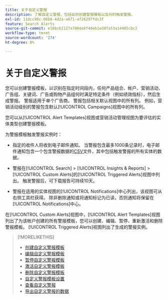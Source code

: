 ```yaml
---
title: 关于自定义警报
description: 了解自定义警报，包括如何创建警报模板以及何时触发警报。
exl-id: 11dcc96c-06b8-4d2a-a671-af26297fdc3f
feature: Search Alerts
source-git-commit: e16bc62127a708de8f4deb1eddfa53a14405cbc2
workflow-type: tm+mt
source-wordcount: '274'
ht-degree: 0%

---
```


# 关于自定义警报

您可以创建警报模板，以识别在指定时间段内，任何产品组合、帐户、营销活动、广告组、关键词、广告或购物产品组何时满足特定条件（例如绩效指标），然后生成警报。 警报适用于单个广告商。 警报包括相关默认视图中的所有列。 例如，营销活动级别的警报包含默认[!UICONTROL Campaigns]视图中的所有列。

您可以从[!UICONTROL Alert Templates]视图或营销活动管理视图为要评估的实体类型创建警报模板。

为警报模板触发警报实例时：

* 指定的收件人将收到电子邮件通知。 当警报包含最多1000条记录时，电子邮件通知包含一个包含警报数据的[CSV](/help/search-social-commerce/glossary.md#c-d)文件，其中包括触发警报的所有实体的数据。

* 警报在[!UICONTROL Search] > [!UICONTROL Insights & Reports] > [!UICONTROL Custom Alerts]的[!UICONTROL Triggered Alerts]视图中列出。 触发警报后，可下载报告可持续10天。

* 警报在适用的实体视图的[!UICONTROL Notifications]中心列出，该视图可从右侧工具栏获得。 除非删除通知或将通知标记为已读，否则通知将保留在[!UICONTROL Notifications]中心。

在[!UICONTROL Custom Alerts]视图中，[!UICONTROL Alert Templates]视图列出了为该帐户创建的所有警报模板，您可以创建、编辑、暂停、重新激活和删除警报模板。 [!UICONTROL Triggered Alerts]视图列出了生成的警报实例。

>[!MORELIKETHIS]
>
>* [创建自定义警报模板](alert-template-create.md)
>* [编辑自定义警报模板](alert-template-edit.md)
>* [暂停自定义警报模板](alert-template-pause.md)
>* [激活自定义警报模板](alert-template-activate.md)
>* [删除自定义警报模板](alert-template-delete.md)
>* [自定义警报模板设置](alert-template-settings.md)
>* [查看自定义警报](alert-view.md)
>* [导出自定义警报的数据](alert-export-data.md)
